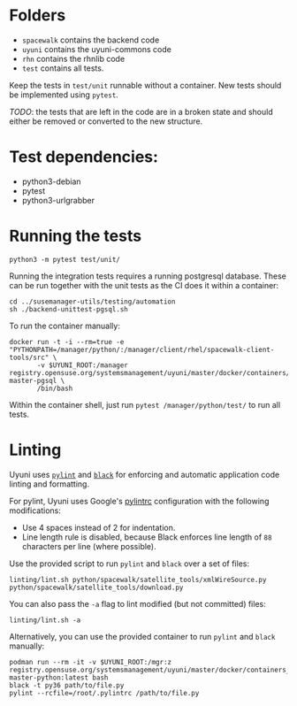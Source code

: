 # Folders

  * `spacewalk` contains the backend code
  * `uyuni` contains the uyuni-commons code
  * `rhn` contains the rhnlib code
  * `test` contains all tests.

Keep the tests in `test/unit` runnable without a container.
New tests should be implemented using `pytest`.

*TODO*: the tests that are left in the code are in a broken state and should either be removed or converted to the new structure.


# Test dependencies:

  * python3-debian
  * pytest
  * python3-urlgrabber

# Running the tests

```
python3 -m pytest test/unit/
```

Running the integration tests requires a running postgresql database.
These can be run together with the unit tests as the CI does it within a container:

```
cd ../susemanager-utils/testing/automation
sh ./backend-unittest-pgsql.sh
```

To run the container manually:

```
docker run -t -i --rm=true -e "PYTHONPATH=/manager/python/:/manager/client/rhel/spacewalk-client-tools/src" \
       -v $UYUNI_ROOT:/manager registry.opensuse.org/systemsmanagement/uyuni/master/docker/containers/uyuni-master-pgsql \
       /bin/bash
```

Within the container shell, just run  `pytest /manager/python/test/` to run all tests.

# Linting

Uyuni uses [`pylint`](https://pylint.pycqa.org/en/latest/index.html) and [`black`](https://black.readthedocs.io/en/stable/) for enforcing and automatic application code linting and formatting.

For pylint, Uyuni uses Google's [pylintrc](https://google.github.io/styleguide/pylintrc) configuration with the following modifications:

* Use 4 spaces instead of 2 for indentation.
* Line length rule is disabled, because Black enforces line length of `88` characters per line (where possible).

Use the provided script to run `pylint` and `black` over a set of files:

```
linting/lint.sh python/spacewalk/satellite_tools/xmlWireSource.py python/spacewalk/satellite_tools/download.py
```

You can also pass the `-a` flag to lint modified (but not committed) files:

```
linting/lint.sh -a
```

Alternatively, you can use the provided container to run `pylint` and `black` manually:

```
podman run --rm -it -v $UYUNI_ROOT:/mgr:z registry.opensuse.org/systemsmanagement/uyuni/master/docker/containers_tw/uyuni-master-python:latest bash
black -t py36 path/to/file.py
pylint --rcfile=/root/.pylintrc /path/to/file.py
```

